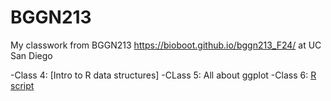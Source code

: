# BGGN213
My classwork from BGGN213 https://bioboot.github.io/bggn213_F24/ at UC San Diego

-Class 4: [Intro to R data structures]
-CLass 5: All about ggplot
-Class 6: [R script]([url](https://github.com/ltatsumi/bggn213/blob/main/class06/class06.md))
